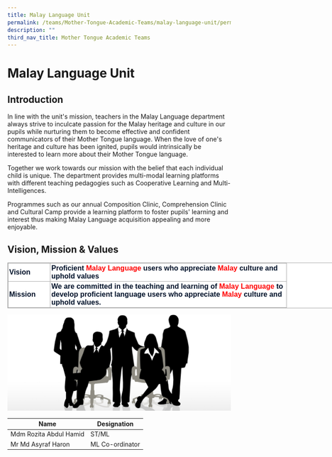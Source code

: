 ```yaml
---
title: Malay Language Unit
permalink: /teams/Mother-Tongue-Academic-Teams/malay-language-unit/permalink/
description: ""
third_nav_title: Mother Tongue Academic Teams
---
```

Malay Language Unit
===================

Introduction
------------

In line with the unit's mission, teachers in the Malay Language department always strive to inculcate passion for the Malay heritage and culture in our pupils while nurturing them to become effective and confident communicators of their Mother Tongue language. When the love of one's heritage and culture has been ignited, pupils would intrinsically be interested to learn more about their Mother Tongue language.

  

Together we work towards our mission with the belief that each individual child is unique. The department provides multi-modal learning platforms with different teaching pedagogies such as Cooperative Learning and Multi-Intelligences.

  

Programmes such as our annual Composition Clinic, Comprehension Clinic and Cultural Camp provide a learning platform to foster pupils' learning and interest thus making Malay Language acquisition appealing and more enjoyable.

Vision, Mission & Values
------------------------
<table class="iveo_table ives_tab_simple3 ive_eobj_center" style="margin: auto; outline: 0px; padding: 0px; border-collapse: collapse; clear: both; border: 1px solid rgb(170, 170, 170); color: rgb(0, 17, 41); font-family: Raleway, sans-serif; font-size: 16px; font-style: normal; font-variant-ligatures: normal; font-variant-caps: normal; font-weight: 400; letter-spacing: normal; orphans: 2; text-align: left; text-transform: none; white-space: normal; widows: 2; word-spacing: 0px; -webkit-text-stroke-width: 0px; background-color: rgb(255, 255, 255); text-decoration-thickness: initial; text-decoration-style: initial; text-decoration-color: initial; width: 920px;"><tbody style="margin: 0px; outline: 0px; padding: 0px;"><tr style="margin: 0px; outline: 0px; padding: 0px;"><td width="90" style="margin: 0px; outline: 0px; padding: 2px; text-align: left; border: 1px solid rgb(170, 170, 170);"><strong style="margin: 0px; outline: 0px; padding: 0px;">Vision</strong><br style="margin: 0px; outline: 0px; padding: 0px;"></td><td width="528" style="margin: 0px; outline: 0px; padding: 2px; text-align: left; border: 1px solid rgb(170, 170, 170);"><strong style="margin: 0px; outline: 0px; padding: 0px;">Proficient<span>&nbsp;</span><font color="#ff0000" style="margin: 0px; outline: 0px; padding: 0px;">Malay Language</font><span>&nbsp;</span>users who appreciate<span>&nbsp;</span><font color="#ff0000" style="margin: 0px; outline: 0px; padding: 0px;">Malay</font><span>&nbsp;</span>culture and uphold values</strong><br style="margin: 0px; outline: 0px; padding: 0px;"></td></tr><tr style="margin: 0px; outline: 0px; padding: 0px;"><td width="90" style="margin: 0px; outline: 0px; padding: 2px; text-align: left; border: 1px solid rgb(170, 170, 170);"><strong style="margin: 0px; outline: 0px; padding: 0px;">Mission</strong><br style="margin: 0px; outline: 0px; padding: 0px;"></td><td width="528" style="margin: 0px; outline: 0px; padding: 2px; text-align: left; border: 1px solid rgb(170, 170, 170);"><strong style="margin: 0px; outline: 0px; padding: 0px;">We are committed in the teaching and learning of<span>&nbsp;</span><font color="#ff0000" style="margin: 0px; outline: 0px; padding: 0px;">Malay Language</font><span>&nbsp;</span>to develop proficient language users who appreciate<span>&nbsp;</span><font color="#ff0000" style="margin: 0px; outline: 0px; padding: 0px;">Malay</font><span>&nbsp;</span>culture and uphold values.</strong></td></tr></tbody></table>

![](/images/staff.jpg)
  

| Name | Designation |
| --- | --- |
| Mdm Rozita Abdul Hamid | ST/ML |
| Mr Md Asyraf Haron | ML Co-ordinator |

